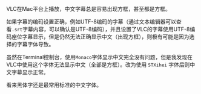 VLC在Mac平台上播放，中文字幕总是容易出现方框，甚至都是方框。

如果字幕的编码设置正确，例如UTF-8编码的字幕（通过文本编辑器可以查看`.srt`字幕内容，可以确认是UTF-8编码），并且设置了VLC的字幕使用UTF-8编码座位字幕显示，但是仍然无法正确显示中文（出现方框），则极有可能是因为选择的字幕字体导致。

虽然在Terminal控制台，使用`Monaco`字体显示中文完全没有问题，但是我发现在VLC中使用这个字体无法显示中文（全部是方框）。改为使用 `STXihei` 字体后则中文字幕显示正常。

看来黑体字还是最常用标准的中文字体。